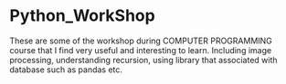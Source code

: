 # Python_WorkShop
These are some of the workshop during COMPUTER PROGRAMMING course that I find very useful and interesting to learn.
Including image processing, understanding recursion, using library that associated with database such as pandas etc.
